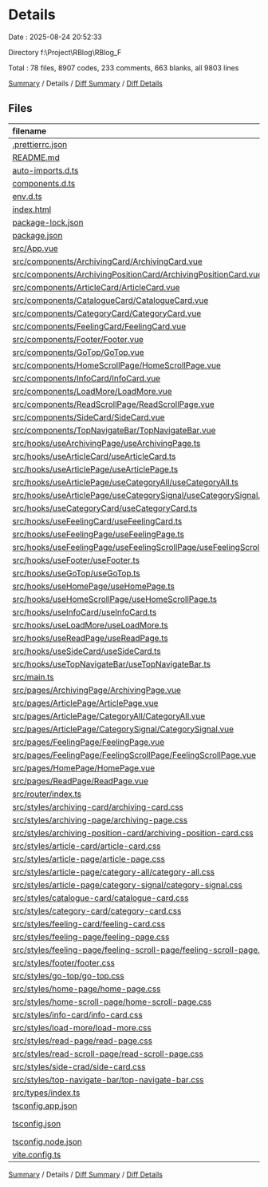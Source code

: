 # Details

Date : 2025-08-24 20:52:33

Directory f:\\Project\\RBlog\\RBlog_F

Total : 78 files,  8907 codes, 233 comments, 663 blanks, all 9803 lines

[Summary](results.md) / Details / [Diff Summary](diff.md) / [Diff Details](diff-details.md)

## Files
| filename | language | code | comment | blank | total |
| :--- | :--- | ---: | ---: | ---: | ---: |
| [.prettierrc.json](/.prettierrc.json) | JSON | 6 | 0 | 1 | 7 |
| [README.md](/README.md) | Markdown | 20 | 0 | 14 | 34 |
| [auto-imports.d.ts](/auto-imports.d.ts) | TypeScript | 3 | 6 | 2 | 11 |
| [components.d.ts](/components.d.ts) | TypeScript | 34 | 6 | 2 | 42 |
| [env.d.ts](/env.d.ts) | TypeScript | 0 | 1 | 1 | 2 |
| [index.html](/index.html) | HTML | 13 | 0 | 1 | 14 |
| [package-lock.json](/package-lock.json) | JSON | 4,390 | 0 | 1 | 4,391 |
| [package.json](/package.json) | JSON | 47 | 0 | 1 | 48 |
| [src/App.vue](/src/App.vue) | vue | 27 | 0 | 5 | 32 |
| [src/components/ArchivingCard/ArchivingCard.vue](/src/components/ArchivingCard/ArchivingCard.vue) | vue | 42 | 2 | 6 | 50 |
| [src/components/ArchivingPositionCard/ArchivingPositionCard.vue](/src/components/ArchivingPositionCard/ArchivingPositionCard.vue) | vue | 105 | 2 | 16 | 123 |
| [src/components/ArticleCard/ArticleCard.vue](/src/components/ArticleCard/ArticleCard.vue) | vue | 40 | 0 | 4 | 44 |
| [src/components/CatalogueCard/CatalogueCard.vue](/src/components/CatalogueCard/CatalogueCard.vue) | vue | 136 | 0 | 17 | 153 |
| [src/components/CategoryCard/CategoryCard.vue](/src/components/CategoryCard/CategoryCard.vue) | vue | 25 | 2 | 4 | 31 |
| [src/components/FeelingCard/FeelingCard.vue](/src/components/FeelingCard/FeelingCard.vue) | vue | 123 | 7 | 9 | 139 |
| [src/components/Footer/Footer.vue](/src/components/Footer/Footer.vue) | vue | 34 | 0 | 3 | 37 |
| [src/components/GoTop/GoTop.vue](/src/components/GoTop/GoTop.vue) | vue | 18 | 0 | 4 | 22 |
| [src/components/HomeScrollPage/HomeScrollPage.vue](/src/components/HomeScrollPage/HomeScrollPage.vue) | vue | 28 | 1 | 3 | 32 |
| [src/components/InfoCard/InfoCard.vue](/src/components/InfoCard/InfoCard.vue) | vue | 24 | 0 | 3 | 27 |
| [src/components/LoadMore/LoadMore.vue](/src/components/LoadMore/LoadMore.vue) | vue | 28 | 0 | 4 | 32 |
| [src/components/ReadScrollPage/ReadScrollPage.vue](/src/components/ReadScrollPage/ReadScrollPage.vue) | vue | 97 | 0 | 15 | 112 |
| [src/components/SideCard/SideCard.vue](/src/components/SideCard/SideCard.vue) | vue | 32 | 0 | 3 | 35 |
| [src/components/TopNavigateBar/TopNavigateBar.vue](/src/components/TopNavigateBar/TopNavigateBar.vue) | vue | 44 | 2 | 4 | 50 |
| [src/hooks/useArchivingPage/useArchivingPage.ts](/src/hooks/useArchivingPage/useArchivingPage.ts) | TypeScript | 55 | 8 | 4 | 67 |
| [src/hooks/useArticleCard/useArticleCard.ts](/src/hooks/useArticleCard/useArticleCard.ts) | TypeScript | 30 | 0 | 4 | 34 |
| [src/hooks/useArticlePage/useArticlePage.ts](/src/hooks/useArticlePage/useArticlePage.ts) | TypeScript | 15 | 0 | 4 | 19 |
| [src/hooks/useArticlePage/useCategoryAll/useCategoryAll.ts](/src/hooks/useArticlePage/useCategoryAll/useCategoryAll.ts) | TypeScript | 16 | 0 | 4 | 20 |
| [src/hooks/useArticlePage/useCategorySignal/useCategorySignal.ts](/src/hooks/useArticlePage/useCategorySignal/useCategorySignal.ts) | TypeScript | 38 | 0 | 6 | 44 |
| [src/hooks/useCategoryCard/useCategoryCard.ts](/src/hooks/useCategoryCard/useCategoryCard.ts) | TypeScript | 9 | 0 | 2 | 11 |
| [src/hooks/useFeelingCard/useFeelingCard.ts](/src/hooks/useFeelingCard/useFeelingCard.ts) | TypeScript | 152 | 19 | 21 | 192 |
| [src/hooks/useFeelingPage/useFeelingPage.ts](/src/hooks/useFeelingPage/useFeelingPage.ts) | TypeScript | 15 | 0 | 4 | 19 |
| [src/hooks/useFeelingPage/useFeelingScrollPage/useFeelingScrollPage.ts](/src/hooks/useFeelingPage/useFeelingScrollPage/useFeelingScrollPage.ts) | TypeScript | 38 | 0 | 6 | 44 |
| [src/hooks/useFooter/useFooter.ts](/src/hooks/useFooter/useFooter.ts) | TypeScript | 87 | 3 | 1 | 91 |
| [src/hooks/useGoTop/useGoTop.ts](/src/hooks/useGoTop/useGoTop.ts) | TypeScript | 24 | 0 | 4 | 28 |
| [src/hooks/useHomePage/useHomePage.ts](/src/hooks/useHomePage/useHomePage.ts) | TypeScript | 23 | 1 | 4 | 28 |
| [src/hooks/useHomeScrollPage/useHomeScrollPage.ts](/src/hooks/useHomeScrollPage/useHomeScrollPage.ts) | TypeScript | 54 | 5 | 14 | 73 |
| [src/hooks/useInfoCard/useInfoCard.ts](/src/hooks/useInfoCard/useInfoCard.ts) | TypeScript | 21 | 0 | 5 | 26 |
| [src/hooks/useLoadMore/useLoadMore.ts](/src/hooks/useLoadMore/useLoadMore.ts) | TypeScript | 0 | 0 | 1 | 1 |
| [src/hooks/useReadPage/useReadPage.ts](/src/hooks/useReadPage/useReadPage.ts) | TypeScript | 70 | 7 | 14 | 91 |
| [src/hooks/useSideCard/useSideCard.ts](/src/hooks/useSideCard/useSideCard.ts) | TypeScript | 40 | 0 | 4 | 44 |
| [src/hooks/useTopNavigateBar/useTopNavigateBar.ts](/src/hooks/useTopNavigateBar/useTopNavigateBar.ts) | TypeScript | 30 | 5 | 5 | 40 |
| [src/main.ts](/src/main.ts) | TypeScript | 11 | 0 | 5 | 16 |
| [src/pages/ArchivingPage/ArchivingPage.vue](/src/pages/ArchivingPage/ArchivingPage.vue) | vue | 56 | 1 | 8 | 65 |
| [src/pages/ArticlePage/ArticlePage.vue](/src/pages/ArticlePage/ArticlePage.vue) | vue | 29 | 1 | 5 | 35 |
| [src/pages/ArticlePage/CategoryAll/CategoryAll.vue](/src/pages/ArticlePage/CategoryAll/CategoryAll.vue) | vue | 21 | 1 | 4 | 26 |
| [src/pages/ArticlePage/CategorySignal/CategorySignal.vue](/src/pages/ArticlePage/CategorySignal/CategorySignal.vue) | vue | 21 | 0 | 4 | 25 |
| [src/pages/FeelingPage/FeelingPage.vue](/src/pages/FeelingPage/FeelingPage.vue) | vue | 30 | 1 | 5 | 36 |
| [src/pages/FeelingPage/FeelingScrollPage/FeelingScrollPage.vue](/src/pages/FeelingPage/FeelingScrollPage/FeelingScrollPage.vue) | vue | 21 | 0 | 4 | 25 |
| [src/pages/HomePage/HomePage.vue](/src/pages/HomePage/HomePage.vue) | vue | 35 | 3 | 5 | 43 |
| [src/pages/ReadPage/ReadPage.vue](/src/pages/ReadPage/ReadPage.vue) | vue | 31 | 0 | 4 | 35 |
| [src/router/index.ts](/src/router/index.ts) | TypeScript | 38 | 0 | 3 | 41 |
| [src/styles/archiving-card/archiving-card.css](/src/styles/archiving-card/archiving-card.css) | PostCSS | 118 | 4 | 18 | 140 |
| [src/styles/archiving-page/archiving-page.css](/src/styles/archiving-page/archiving-page.css) | PostCSS | 125 | 5 | 22 | 152 |
| [src/styles/archiving-position-card/archiving-position-card.css](/src/styles/archiving-position-card/archiving-position-card.css) | PostCSS | 138 | 1 | 22 | 161 |
| [src/styles/article-card/article-card.css](/src/styles/article-card/article-card.css) | PostCSS | 149 | 6 | 24 | 179 |
| [src/styles/article-page/article-page.css](/src/styles/article-page/article-page.css) | PostCSS | 200 | 8 | 29 | 237 |
| [src/styles/article-page/category-all/category-all.css](/src/styles/article-page/category-all/category-all.css) | PostCSS | 8 | 0 | 0 | 8 |
| [src/styles/article-page/category-signal/category-signal.css](/src/styles/article-page/category-signal/category-signal.css) | PostCSS | 71 | 10 | 10 | 91 |
| [src/styles/catalogue-card/catalogue-card.css](/src/styles/catalogue-card/catalogue-card.css) | PostCSS | 220 | 4 | 39 | 263 |
| [src/styles/category-card/category-card.css](/src/styles/category-card/category-card.css) | PostCSS | 70 | 8 | 9 | 87 |
| [src/styles/feeling-card/feeling-card.css](/src/styles/feeling-card/feeling-card.css) | PostCSS | 158 | 6 | 27 | 191 |
| [src/styles/feeling-page/feeling-page.css](/src/styles/feeling-page/feeling-page.css) | PostCSS | 200 | 8 | 29 | 237 |
| [src/styles/feeling-page/feeling-scroll-page/feeling-scroll-page.css](/src/styles/feeling-page/feeling-scroll-page/feeling-scroll-page.css) | PostCSS | 71 | 10 | 10 | 91 |
| [src/styles/footer/footer.css](/src/styles/footer/footer.css) | PostCSS | 118 | 0 | 17 | 135 |
| [src/styles/go-top/go-top.css](/src/styles/go-top/go-top.css) | PostCSS | 22 | 0 | 2 | 24 |
| [src/styles/home-page/home-page.css](/src/styles/home-page/home-page.css) | PostCSS | 128 | 15 | 16 | 159 |
| [src/styles/home-scroll-page/home-scroll-page.css](/src/styles/home-scroll-page/home-scroll-page.css) | PostCSS | 7 | 0 | 0 | 7 |
| [src/styles/info-card/info-card.css](/src/styles/info-card/info-card.css) | PostCSS | 189 | 28 | 20 | 237 |
| [src/styles/load-more/load-more.css](/src/styles/load-more/load-more.css) | PostCSS | 13 | 0 | 2 | 15 |
| [src/styles/read-page/read-page.css](/src/styles/read-page/read-page.css) | PostCSS | 32 | 0 | 3 | 35 |
| [src/styles/read-scroll-page/read-scroll-page.css](/src/styles/read-scroll-page/read-scroll-page.css) | PostCSS | 129 | 1 | 21 | 151 |
| [src/styles/side-crad/side-card.css](/src/styles/side-crad/side-card.css) | PostCSS | 146 | 14 | 25 | 185 |
| [src/styles/top-navigate-bar/top-navigate-bar.css](/src/styles/top-navigate-bar/top-navigate-bar.css) | PostCSS | 149 | 14 | 24 | 187 |
| [src/types/index.ts](/src/types/index.ts) | TypeScript | 56 | 5 | 8 | 69 |
| [tsconfig.app.json](/tsconfig.app.json) | JSON | 11 | 0 | 2 | 13 |
| [tsconfig.json](/tsconfig.json) | JSON with Comments | 11 | 0 | 1 | 12 |
| [tsconfig.node.json](/tsconfig.node.json) | JSON | 18 | 0 | 2 | 20 |
| [vite.config.ts](/vite.config.ts) | TypeScript | 24 | 2 | 4 | 30 |

[Summary](results.md) / Details / [Diff Summary](diff.md) / [Diff Details](diff-details.md)